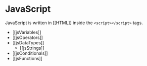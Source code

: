# JavaScript

JavaScript is written in [[HTML]] inside the `<script></script>` tags.

- [[jsVariables]]
- [[jsOperators]]
- [[jsDataTypes]]
	- [[jsStrings]]
- [[jsConditionals]]
-  [[jsFunctions]]

 


